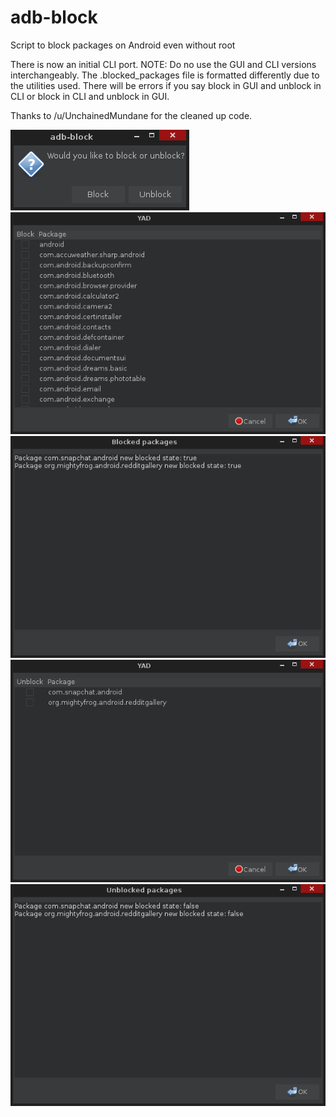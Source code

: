 # adb-block
Script to block packages on Android even without root

There is now an initial CLI port. NOTE: Do no use the GUI and CLI versions interchangeably. The .blocked_packages file is formatted differently due to the utilities used. There will be errors if you say block in GUI and unblock in CLI or block in CLI and unblock in GUI.

Thanks to /u/UnchainedMundane for the cleaned up code.

![Main dialog](/docs/screenshot1.png?raw=true "Screenshot 1")
![Block list](/docs/screenshot2.png?raw=true "Screenshot 2")
![Block list output](/docs/screenshot4.png?raw=true "Screenshot 4")
![Unblock list](/docs/screenshot3.png?raw=true "Screenshot 3")
![Unblock list output](/docs/screenshot5.png?raw=true "Screenshot 5")


